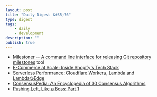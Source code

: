 ```yaml
---
layout: post
title: "Daily Digest &#35;76"
type: digest
tags: 
    - daily
    - development
description: ""
publish: true
---
```


- [Milestoner -- A command line interface for releasing Git repository milestones](https://github.com/bkuhlmann/milestoner) <span class="label">tool</span>
- [E-Commerce at Scale: Inside Shopify's Tech Stack](https://stackshare.io/shopify/e-commerce-at-scale-inside-shopifys-tech-stack)
- [Serverless Performance: Cloudflare Workers, Lambda and Lambda@Edge](https://blog.cloudflare.com/serverless-performance-comparison-workers-lambda/)
- [ConsensusPedia: An Encyclopedia of 30 Consensus Algorithms](https://hackernoon.com/consensuspedia-an-encyclopedia-of-29-consensus-algorithms-e9c4b4b7d08f)
- [Pushing Left, Like a Boss: Part 1](https://code.likeagirl.io/pushing-left-like-a-boss-part-1-80f1f007da95?WT.mc_id=docs-blog-tajanca&WT.mc_id=shehackspurple-blog-tajanca)